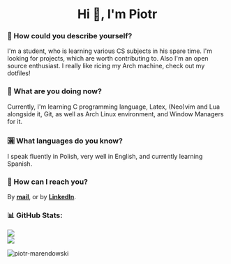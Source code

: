 <h1 align="center">Hi 👋, I'm Piotr</h1>

### 📝 How could you describe yourself?
I'm a student, who is learning various CS subjects in his spare time. I'm looking for projects, which are worth contributing to. Also I'm an open source enthusiast. I really like ricing my Arch machine, check out my dotfiles!

### 📖 What are you doing now?
Currently, I'm learning C programming language, Latex, (Neo)vim and Lua alongside it, Git, as well as Arch Linux environment, and Window Managers for it.

### 🈵 What languages do you know?
I speak fluently in Polish, very well in English, and currently learning Spanish.

### 💬 How can I reach you?
By **[mail](mailto:piotr-marendowski@tutanota.com)**, or by **[LinkedIn](https://www.linkedin.com/in/piotr-marendowski-350728262)**.

### 📊 GitHub Stats:
<!-- ![](https://github-readme-stats.vercel.app/api?username=piotr-marendowski&theme=dracula&hide_border=true&include_all_commits=false&count_private=true)<br/> -->
![](https://github-readme-streak-stats.herokuapp.com/?user=piotr-marendowski&theme=dracula&hide_border=true)<br/>
![](https://github-readme-stats.vercel.app/api/top-langs/?username=piotr-marendowski&theme=dracula&hide_border=true&include_all_commits=false&count_private=true&layout=compact)

<p align="left"> <img src="https://komarev.com/ghpvc/?username=piotr-marendowski&label=Profile%20views&color=e66100&style=flat-square" alt="piotr-marendowski" /> </p>
